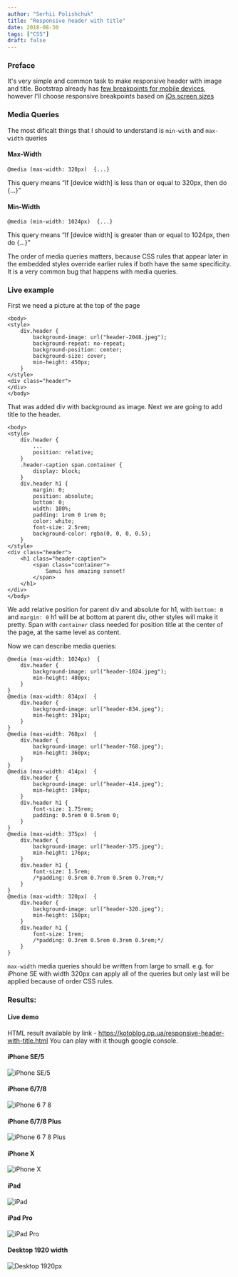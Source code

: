 ```yaml
---
author: "Serhii Polishchuk"
title: "Responsive header with title"
date: 2018-08-30
tags: ["CSS"]
draft: false
---
```

<!--more-->
### Preface

It's very simple and common task to make responsive header with image and title.
Bootstrap already has 
[few breakpoints for mobile devices](https://getbootstrap.com/docs/4.0/layout/overview/#responsive-breakpoints), 
however I'll choose responsive breakpoints based on 
[iOs screen sizes](https://developer.apple.com/library/archive/documentation/DeviceInformation/Reference/iOSDeviceCompatibility/Displays/Displays.html)

### Media Queries

The most dificalt things that I should to understand is ```min-with``` and ```max-width``` queries

#### Max-Width

    @media (max-width: 320px)  {...}
    
This query means “If [device width] is less than or equal to 320px, then do {…}”

#### Min-Width

    @media (min-width: 1024px)  {...}

This query means “If [device width] is greater than or equal to 1024px, then do {…}”

The order of media queries matters, because CSS rules that appear later in the embedded styles 
override earlier rules if both have the same specificity. It is a very common bug that happens with media queries.

### Live example

First we need a picture at the top of the page

    <body>
    <style>
        div.header {
            background-image: url("header-2048.jpeg");
            background-repeat: no-repeat;
            background-position: center;
            background-size: cover;
            min-height: 450px;
        }
    </style>
    <div class="header">
    </div>
    </body>

That was added div with background as image. Next we are going to add title to the header.

    <body>
    <style>
        div.header {
            ...
            position: relative;
        }
        .header-caption span.container {
            display: block;
        }
        div.header h1 {
            margin: 0;
            position: absolute;
            bottom: 0;
            width: 100%;
            padding: 1rem 0 1rem 0;
            color: white;
            font-size: 2.5rem;
            background-color: rgba(0, 0, 0, 0.5);
        }
    </style>
    <div class="header">
        <h1 class="header-caption">
            <span class="container">
                Samui has amazing sunset!
            </span>
        </h1>
    </div>
    </body>

We add relative position for parent div and absolute for h1, with ```bottom: 0``` and ```margin: 0``` 
h1 will be at bottom at parent div, other styles will make it pretty. Span with ```container```
class needed for position title at the center of the page, at the same level as content.

Now we can describe media queries:

    @media (max-width: 1024px)  {
        div.header {
            background-image: url("header-1024.jpeg");
            min-height: 480px;
        }
    }
    @media (max-width: 834px)  {
        div.header {
            background-image: url("header-834.jpeg");
            min-height: 391px;
        }
    }
    @media (max-width: 768px)  {
        div.header {
            background-image: url("header-768.jpeg");
            min-height: 360px;
        }
    }
    @media (max-width: 414px)  {
        div.header {
            background-image: url("header-414.jpeg");
            min-height: 194px;
        }
        div.header h1 {
            font-size: 1.75rem;
            padding: 0.5rem 0 0.5rem 0;
        }
    }
    @media (max-width: 375px)  {
        div.header {
            background-image: url("header-375.jpeg");
            min-height: 176px;
        }
        div.header h1 {
            font-size: 1.5rem;
            /*padding: 0.5rem 0.7rem 0.5rem 0.7rem;*/
        }
    }
    @media (max-width: 320px)  {
        div.header {
            background-image: url("header-320.jpeg");
            min-height: 150px;
        }
        div.header h1 {
            font-size: 1rem;
            /*padding: 0.3rem 0.5rem 0.3rem 0.5rem;*/
        }
    }

```max-width``` media queries should be written from large to small.
e.g. for iPhone SE with width 320px can apply all of the queries but only last will be applied because of order CSS rules.

### Results:

#### Live demo

HTML result available by link - https://kotoblog.pp.ua/responsive-header-with-title.html
You can play with it though google console.

#### iPhone SE/5

<img src="http://kotoblog.s3.eu-central-1.amazonaws.com/Articles/117-responsive-header-with-title/iPhone_SE.png"  alt="iPhone SE/5" class="img-thumbnail img-fluid">
    
#### iPhone 6/7/8

<img src="http://kotoblog.s3.eu-central-1.amazonaws.com/Articles/117-responsive-header-with-title/iPhone_6.png" alt="iPhone 6 7 8" class="img-thumbnail img-fluid">

#### iPhone 6/7/8 Plus

<img src="http://kotoblog.s3.eu-central-1.amazonaws.com/Articles/117-responsive-header-with-title/iPhone_6_plus.png" alt="iPhone 6 7 8 Plus" class="img-thumbnail img-fluid">

#### iPhone X

<img src="http://kotoblog.s3.eu-central-1.amazonaws.com/Articles/117-responsive-header-with-title/iPhone_X.png" alt="iPhone X" class="img-thumbnail img-fluid">

#### iPad

<img src="http://kotoblog.s3.eu-central-1.amazonaws.com/Articles/117-responsive-header-with-title/iPad.png" alt="iPad" class="img-thumbnail img-fluid">

#### iPad Pro

<img src="http://kotoblog.s3.eu-central-1.amazonaws.com/Articles/117-responsive-header-with-title/iPad_Pro.png" alt="iPad Pro" class="img-thumbnail img-fluid">

#### Desktop 1920 width

<img src="http://kotoblog.s3.eu-central-1.amazonaws.com/Articles/117-responsive-header-with-title/desktop-1920.png" alt="Desktop 1920px" class="img-thumbnail img-fluid">
